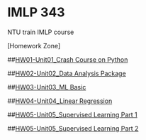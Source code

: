 # IMLP 343
NTU train IMLP course

[Homework Zone]

##[HW01-Unit01_Crash Course on Python](https://github.com/ChihLinLin/IMLP/blob/main/Unit01_Crash%20Course%20on%20Python.ipynb)

##[HW02-Unit02_Data Analysis Package](https://github.com/ChihLinLin/IMLP/tree/main/Unit02)

##[HW03-Unit03_ML Basic](https://github.com/ChihLinLin/IMLP/tree/main/Unit03)

##[HW04-Unit04_Linear Regression](https://github.com/ChihLinLin/IMLP/tree/main/Unit04)

##[HW05-Unit05_Supervised Learning Part 1](https://github.com/ChihLinLin/IMLP/tree/main/Unit05)
  
##[HW05-Unit05_Supervised Learning Part 2](https://github.com/ChihLinLin/IMLP/tree/main/Unit05_2)
